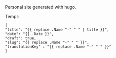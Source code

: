 Personal site generated with hugo.

Templ:
```
{
"title": "{{ replace .Name "-" " " | title }}",
"date": "{{ .Date }}",
"draft": true,
"slug": "{{ replace .Name "-" " " }}",
"translationKey" : "{{ replace .Name "-" " " }}"
}
```
